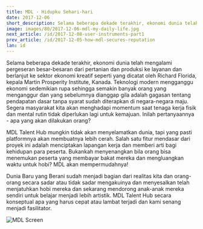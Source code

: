 ```yaml
---
title: MDL - Hidupku Sehari-hari
date: 2017-12-06
short_description: Selama beberapa dekade terakhir, ekonomi dunia telah mengalami pergeseran besar-besaran dari pertanian
image: images/80/2017-12-06-mdl-my-daily-life.jpg
next_article: /id/2017-12-08-user-instruments-part1
prev_article: /id/2017-12-05-how-mdl-secures-reputation
lan: id
---
```


Selama beberapa dekade terakhir, ekonomi dunia telah mengalami pergeseran besar-besaran dari pertanian dan produksi ke layanan dan berlanjut ke sektor ekonomi kreatif seperti yang dicatat oleh Richard Florida, kepala Martin Prosperity Institute, Kanada. Teknologi modern mengganggu ekonomi sedemikian rupa sehingga semakin banyak orang yang menganggur dan yang sebelumnya dianggap gila adalah gagasan tentang pendapatan dasar tanpa syarat sudah diterapkan di negara-negara maju. Segera masyarakat kita akan menghadapi momentum saat tenaga kerja fisik dan mental rutin tidak diperlukan lagi untuk kemajuan. Inilah pertanyaannya - apa yang akan dilakukan orang?

MDL Talent Hub mungkin tidak akan menyelamatkan dunia, tapi yang pasti platformnya akan membuatnya lebih cerah. Salah satu fitur mendasar dari proyek ini adalah menciptakan lapangan kerja dan memberi arti bagi kehidupan para peserta. Bukankah menyenangkan bila orang bisa menemukan peserta yang membayar bakat mereka dan mengluangkan waktu untuk hobi? MDL akan mempermudahnya!

Dunia Baru yang Berani sudah menjadi bagian dari realitas kita dan orang-orang secara sadar atau tidak sadar mengakuinya dan menyesalkan telah menjatuhkan hobi mereka dan sekarang mendorong anak-anak mereka sendiri untuk belajar menjadi lebih artistik. MDL Talent Hub secara konseptual apa yang harus cepat atau lambat terjadi dan kami senang menjadi fasilitator.

![MDL Screen](https://gateway.ipfs.io/ipfs/QmPhFwfWod9qpuriJL8LKfiKL8wc8FJU1VTT1QBacFfrFf/MDL%20Screen2.jpg)
